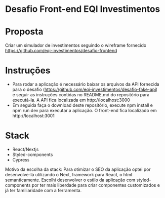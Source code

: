 # Desafio Front-end EQI Investimentos

# Proposta
Criar um simulador de investimentos seguindo o wireframe fornecido https://github.com/eqi-investimentos/desafio-frontend

# Instruções
- Para rodar a aplicação é necessário baixar os arquivos da API fornecida para o desafio (https://github.com/eqi-investimentos/desafio-fake-api) e seguir as instruções contidas no README.md do repositório para executá-la. A API fica localizada em http://localhost:3000
- Em seguida faça o download deste repositório, execute npm install e npm run dev para executar a aplicação. O front-end fica localizado em http://localhost:3001

# Stack
- React/Nextjs
- Styled-components
- Cypress

Motivo da escolha da stack: 
Para otimizar o SEO da aplicação optei por desenvolve-lá utilizando o Next, framework para React, o html semanticamente.
Escolhi desenvolver o estilo da aplicação com styled-components por ter mais liberdade para criar componentes customizados e já ter familiaridade com a ferramenta.